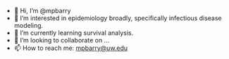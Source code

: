 - 👋 Hi, I’m @mpbarry
- 👀 I’m interested in epidemiology broadly, specifically infectious disease modeling.
- 🌱 I’m currently learning survival analysis.
- 💞️ I’m looking to collaborate on ...
- 📫 How to reach me: mpbarry@uw.edu

<!---
mpbarry/mpbarry is a ✨ special ✨ repository because its `README.md` (this file) appears on your GitHub profile.
You can click the Preview link to take a look at your changes.
--->
